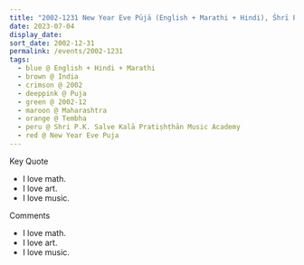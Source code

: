 ```yaml
---
title: "2002-1231 New Year Eve Pūjā (English + Marathi + Hindi), Śhrī P.K. Salve Kalā Pratiṣhṭhān Music Academy, near Modak Sagar, Vaitarna Academy Road, Tembha (87 kms NE of Vaitarna), Maharashtra, India"
date: 2023-07-04
display_date: 
sort_date: 2002-12-31
permalink: /events/2002-1231
tags:
  - blue @ English + Hindi + Marathi
  - brown @ India
  - crimson @ 2002
  - deeppink @ Puja
  - green @ 2002-12
  - maroon @ Maharashtra
  - orange @ Tembha
  - peru @ Shri P.K. Salve Kalā Pratiṣhṭhān Music Academy
  - red @ New Year Eve Puja
---
```


<div class="main">
  <div class="wave-list">
    <div class="title">
      <div class="text" style="--color: green">
        Key Quote
      </div>
    </div>
    <ul class="list">
        <li class="item" data-color-BlanchedAlmond>
          I love math.
        </li>
        <li class="item" style="--color: Lavender">
          I love art.
        </li>
        <li class="item" style="--color: BlanchedAlmond">
         I love music.
        </li>
      </ul>
  </div>
</div>

<div class="main">
  <div class="wave-list">
    <div class="title">
      <div class="text" style="--color: green">
        Comments
      </div>
    </div>
    <ul class="list">
        <li class="item" data-color-Ivory>
          I love math.
        </li>
        <li class="item" style="--color: PaleTurquiose">
          I love art.
        </li>
        <li class="item" style="--color: Ivory">
         I love music.
        </li>
      </ul>
  </div>
</div>